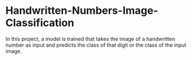 # Handwritten-Numbers-Image-Classification
In this project, a model is trained that takes the image of a handwritten number as input and predicts the class of that digit or the class of the input image.
